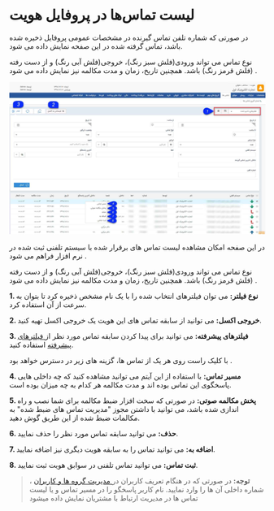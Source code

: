 #   لیست تماس‌ها در پروفایل هویت 

در صورتی که شماره تلفن تماس گیرنده در مشخصات عمومی پروفایل ذخیره شده باشد، تماس گرفته شده در این صفحه نمایش داده می شود.

نوع تماس می تواند ورودی(فلش سبز رنگ)، خروجی(فلش آبی رنگ) و از دست رفته (فلش قرمز رنگ) باشد. همچنین تاریخ، زمان و مدت مکالمه نیز نمایش داده می شود .

![](Calls.jpg)

در این صفحه امکان مشاهده لیست تماس های برقرار شده با سیستم تلفنی ثبت شده در نرم افزار فراهم می شود .

نوع تماس می تواند ورودی(فلش سبز رنگ)، خروجی(فلش آبی رنگ) و از دست رفته (فلش قرمز رنگ) باشد. همچنین تاریخ، زمان و مدت مکالمه نیز نمایش داده می شود .

**1. نوع فیلتر:** می توان فیلترهای انتخاب شده را با یک نام مشخص ذخیره کرد تا بتوان به سرعت از آن استفاده کرد.

**2. خروجی اکسل:** می توانید از سابقه تماس های این هویت یک خروجی اکسل تهیه کنید.

**3. فیلترهای پیشرفته:** می توانید برای پیدا کردن سابقه تماس مورد نظر از[ فیلترهای پیشرفته](https://github.com/1stco/PayamGostarDocs/blob/master/help%202.5.4/Customer-relationship-management/Advanced-filter/Advanced-filter.md) استفاده کنید.

 با کلیک راست روی هر یک از تماس ها، گزینه های زیر در دسترس خواهد بود .

**4. مسیر تماس:**  با استفاده از این آیتم می توانید مشاهده کنید که چه داخلی هایی پاسخگوی این تماس بوده اند و مدت مکالمه هر کدام به چه میزان بوده است.

**5. پخش مکالمه صوتی:** در صورتی که سخت افزار ضبط مکالمه برای شما نصب و راه اندازی شده باشد، می توانید با داشتن مجوز "مدیریت تماس های ضبط شده" به مکالمات ضبط شده از این طریق گوش دهید.

**6. حذف:** می توانید سابقه تماس مورد نظر را حذف نمایید.

**7. اضافه به:**  می توانید تماس را به سابقه هویت دیگری نیز اضافه نمایید.

**8. ثبت تماس:**  می توانید تماس تلفنی در سوابق هویت ثبت نمایید.

> **توجه:** در صورتی که در هنگام تعریف کاربران در[ مدیریت گروه ها و کاربران](https://github.com/1stco/PayamGostarDocs/blob/master/help%202.5.4/Settings/Manage-groups-and-users/Manage-groups-and-users.md) ، شماره داخلی آن ها را وارد نمایید. نام کاربر پاسخگو را در مسیر تماس و یا لیست تماس ها در مدیریت ارتباط با مشتریان نمایش داده میشود
